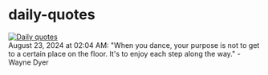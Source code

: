 # daily-quotes
[![Daily quotes](https://github.com/ceepu8/daily-quotes/actions/workflows/daily-quote.yml/badge.svg)](https://github.com/ceepu8/daily-quotes/actions/workflows/daily-quote.yml)<br/>
August 23, 2024 at 02:04 AM: "When you dance, your purpose is not to get to a certain place on the floor. It's to enjoy each step along the way." - Wayne Dyer
